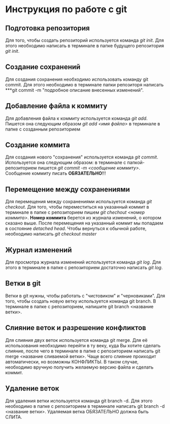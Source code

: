 # Инструкция по работе с git

## Подготовка репозитория
Для того, чтобы создать репозиторий используется команда *git init*. Для этого необходимо написать в терминале в папке будущего репозитория *git init*.
## Создание сохранений
Для создания сохранения необходимо использовать команду git commit. Для этого необходимо в терминале папки репозиторя написать ***git commit -m "подробное описание внесенных изменений".
## Добавление файла к коммиту
Для добавления файла к коммиту используется команда *git add*. Пишется она следующим образом *git add <имя файла>* в терминале в папке с созданным репозиторием
## Создание коммита
Для создания нового "сохранения" используется команда *git commit*. Используется она следующим образом: в терминале с папкой-репозиторием пишется *git commit -m <сообщение коммиту>*. Сообщение коммиту писать **ОБЯЗАТЕЛЬНО**!!!
## Перемещение между сохранениями
Для перемещения между сохранениями используется команда *git checkout*. Для того, чтобы переместиться на указанный коммит в терминале в папке с репозиторием пишем *git chechout <номер коммита>*. **Номер коммита** берется из журнала изменений, о котором сказано выше. После перемещения на указанный коммит мы попадаем в состояние *detached head*. Чтобы вернуться к обычной работе, необходимо написать *git checkout master*
## Журнал изменений
Для просмотра журнала изменений используется команда *git log*. Для этого в терминале в папке с репозиторием достаточно написать *git log*.
## Ветки в git
Ветки в git нужны, чтобы работать с "чистовиком" и "черновиками". Для того, чтобы создать новую ветку используется команда git branch. В терминале в папке с репозиторием, напишите git branch <название ветки>.
## Слияние веток и разрешение конфликтов
Для слияния двух веток используется команда git merge. Для её использования необходимо перейти в ту веку, куда Вы хотите сделать слияние, после чего в терминале в папке с репозиторием написать git merge <название сливаемой ветки>. Чаще всего слияние проиходит автоматически, но возможны КОНФЛИКТЫ. В таком случае, необходимо вручную получить желаемую версию файла и сделать коммит.
## Удаление веток
Для удаления ветки используется команда git branch -d. Для этого необходимо в папке с репозиторием в терминале написать git branch -d <название ветки>. Удаляемая ветка ОБЯЗАТЕЛЬНО должна быть СЛИТА.